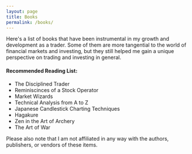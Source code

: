 ```yaml
---
layout: page
title: Books
permalink: /books/
---
```


Here's a list of books that have been instrumental in my growth and development as a trader.  Some of them are more tangential to the world of financial markets and investing, but they still helped me gain a unique perspective on trading and investing in general.  

#### Recommended Reading List:
- The Disciplined Trader
- Reminiscinces of a Stock Operator
- Market Wizards
- Technical Analysis from A to Z
- Japanese Candlestick Charting Techniques
- Hagakure
- Zen in the Art of Archery
- The Art of War

Please also note that I am not affiliated in any way with the authors, publishers, or vendors of these items.  
